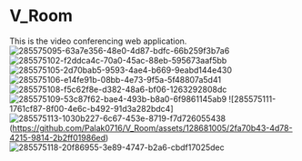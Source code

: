 # V_Room
This is the video conferencing web application.
![285575095-63a7e356-48e0-4d87-bdfc-66b259f3b7a6](https://github.com/Palak0716/V_Room/assets/128681005/86cf40da-b188-4bfa-920b-1165077c3212)
![285575102-f2ddca4c-70a0-45ac-88eb-595673aaf5bb](https://github.com/Palak0716/V_Room/assets/128681005/5646dbd9-5ce5-41b9-b46e-86a58a6bbe85)
![285575105-2d70bab5-9593-4ae4-b669-9eabd144e430](https://github.com/Palak0716/V_Room/assets/128681005/ff04d76b-73ae-4f29-85be-a6dbd7b6bdbc)
![285575106-e14fe91b-08bb-4e73-9f5a-5f48807a5d41](https://github.com/Palak0716/V_Room/assets/128681005/49e5654a-0e9b-4fd7-82f1-b283b0a0bf13)
![285575108-f5c62f8e-d382-48a6-bf06-1263292808dc](https://github.com/Palak0716/V_Room/assets/128681005/eaa6106c-4e05-47c6-879f-f59cd4325e3d)
![285575109-53c87f62-bae4-493b-b8a0-6f9861145ab9](https://github.com/Palak0716/V_Room/assets/128681005/fbc748e3-f344-4a41-9ca5-d6a083603231)
![285575111-1761cf87-8f00-4e6c-b492-91d3a282bdc4]![285575113-1030b227-6c67-453e-8719-f7d726055438](https://github.com/Palak0716/V_Room/assets/128681005/14d186d2-8510-46ca-b5be-ea47590764ce)
(https://github.com/Palak0716/V_Room/assets/128681005/2fa70b43-4d78-4215-9814-2b2ff01986ed)
![285575118-20f86955-3e89-4747-b2a6-cbdf17025dec](https://github.com/Palak0716/V_Room/assets/128681005/33b6cb31-e284-40a6-adce-1379ed1bd8e4)
